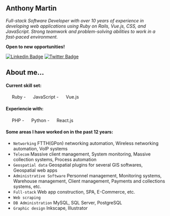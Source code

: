 <h2> Anthony Martin</h2>
<p><em>Full-stack Software Developer with over 10 years of experience in developing web applications using Ruby on Rails, Vue.js, CSS, and JavaScript. Strong teamwork and problem-solving abilities to work in a fast-paced environment.</em>

<strong>Open to new opportunities!</strong></p>

[![Linkedin Badge](https://img.shields.io/badge/-Anthony%20Martin-blue?style=flat-square&logo=Linkedin&logoColor=white&link=https://www.linkedin.com/in/anthony-martin-8820a3117/)](https://www.linkedin.com/in/anthony-martin-8820a3117/)
[![Twitter Badge](https://img.shields.io/badge/-@Anthony2Martin_-1ca0f1?style=flat-square&labelColor=1ca0f1&logo=twitter&logoColor=white&link=https://twitter.com/Anthony2Martin)](https://twitter.com/Anthony2Martin)

## About me...  

  #### Current skill set:
  <img src="https://upload.wikimedia.org/wikipedia/commons/7/73/Ruby_logo.svg" width="15"> Ruby -
  <img src="https://upload.wikimedia.org/wikipedia/commons/6/6a/JavaScript-logo.png" width="15"> JavaScript -
  <img src="https://upload.wikimedia.org/wikipedia/commons/9/95/Vue.js_Logo_2.svg" width="15"> Vue.js
  
  #### Experiencie with:
  <img src="https://upload.wikimedia.org/wikipedia/commons/2/27/PHP-logo.svg" width="15"> PHP -
  <img src="https://upload.wikimedia.org/wikipedia/commons/c/c3/Python-logo-notext.svg" width="15"> Python - 
  <img src="https://upload.wikimedia.org/wikipedia/commons/a/a7/React-icon.svg" width="15"> React.js
  
  #### Some areas I have worked on in the past 12 years:
  - `Networking` FTTH(GPon) networking automation, Wireless networking automation, VoIP systems
  - `Telecom` Massive client management, System monitoring, Massive collection systems, Process automation
  - `Geospatial data` Geospatial plugins for several GIS softwares, Geospatial web apps
  - `Administrative Software` Personnel management, Monitoring systems, Warehouse management, Client management, Payments and collections systems, etc.
  - `Full-stack` Web app construction, SPA, E-Commerce, etc.
  - `Web scraping`
  - `DB Administration` MySQL, SQL Server, PostgreSQL
  - `Graphic design` Inkscape, Illustrator
  

